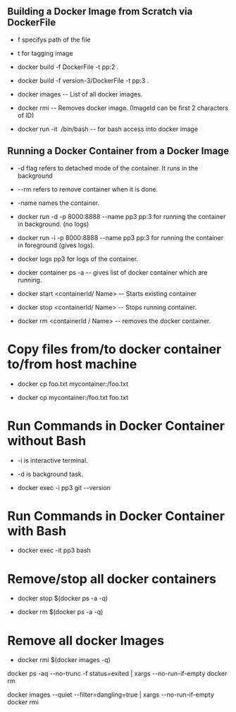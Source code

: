 ## Building a Docker Image from Scratch via DockerFile

* f specifys path of the file

* t for tagging image

* docker build -f DockerFile -t pp:2 .

* docker build -f version-3/DockerFile -t pp:3 .

* docker images -- List of all docker images.

* docker rmi <ImageId> -- Removes docker image. (ImageId can be first 2 characters of ID)
  
* docker run -it <image> /bin/bash -- for bash access into docker image


## Running a Docker Container from a Docker Image

* -d flag refers to detached mode of the container. It runs in the background

* --rm refers to remove container when it is done.

* -name names the container.

*  docker run -d -p 8000:8888 --name pp3 pp:3 for running the container in background. (no logs)

* docker run -i -p 8000:8888 --name pp3 pp:3 for running the container in foreground (gives logs).

* docker logs pp3 for logs of the container.

* docker container ps -a  -- gives list of docker container which are running.

* docker start <containerId/ Name>  -- Starts existing container

* docker stop <containerId/ Name> -- Stops running container.

* docker rm <containerId / Name> -- removes the docker container.

# Copy files from/to docker container to/from host machine

* docker cp foo.txt mycontainer:/foo.txt  

* docker cp mycontainer:/foo.txt foo.txt 

# Run Commands in Docker Container without Bash

* -i is interactive terminal.

* -d is background task.

* docker exec -i pp3 git --version


# Run Commands in Docker Container with Bash

* docker exec -it pp3 bash


# Remove/stop all docker containers

* docker stop $(docker ps -a -q)

* docker rm $(docker ps -a -q)

# Remove all docker Images

* docker rmi $(docker images -q)

docker ps -aq --no-trunc -f status=exited | xargs --no-run-if-empty docker rm

docker images --quiet --filter=dangling=true | xargs --no-run-if-empty docker rmi

